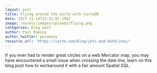 ```yaml
---
layout: post
title: Flying around the world with CartoDB
date: 2017-11-14T23:31:07.196Z
image: /assets/images/uploads/flying.png
categories: blog post
author: Paul Ramsey
author_twitter: pwramsey
resource_url: 'https://carto.com/blog/jets-and-datelines/'
---
```

If you ever had to render great circles on a web Mercator map, you may have encountered a small issue when crossing the date line, learn on this blog post how to workaround it with a fair amount Spatial SQL.
